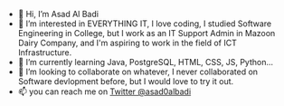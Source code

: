 - 👋 Hi, I’m Asad Al Badi
- 👀 I’m interested in EVERYTHING IT, I love coding, I studied Software Engineering in College, but I work as an IT Support Admin in Mazoon Dairy Company, and I'm aspiring to work in the field of ICT Infrastructure.
- 🌱 I’m currently learning Java, PostgreSQL, HTML, CSS, JS, Python...
- 💞️ I’m looking to collaborate on whatever, I never collaborated on Software devlopment before, but I would love to try it out.
- 📫 you can reach me on <a href="https://twitter.com/asad0albadi" target="_blank">Twitter @asad0albadi</a>
   
<!---
Deava0/Deava0 is a ✨ special ✨ repository because its `README.md` (this file) appears on your GitHub profile.
You can click the Preview link to take a look at your changes.
--->

